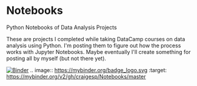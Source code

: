 # Notebooks
Python Notebooks of Data Analysis Projects

These are projects I completed while taking DataCamp courses on data analysis using Python. I'm posting them to figure out how the process works with Jupyter Notebooks. Maybe eventually I'll create something for posting all by myself (but not there yet).

[![Binder](https://mybinder.org/badge_logo.svg)](https://mybinder.org/v2/gh/craigesp/Notebooks/master)
.. image:: https://mybinder.org/badge_logo.svg
 :target: https://mybinder.org/v2/gh/craigesp/Notebooks/master
